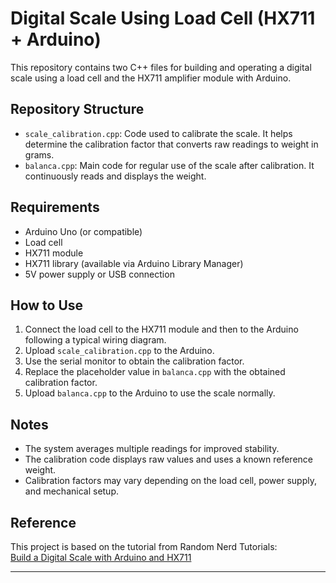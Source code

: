 # Digital Scale Using Load Cell (HX711 + Arduino)

This repository contains two C++ files for building and operating a digital scale using a load cell and the HX711 amplifier module with Arduino.

## Repository Structure

- `scale_calibration.cpp`: Code used to calibrate the scale. It helps determine the calibration factor that converts raw readings to weight in grams.
- `balanca.cpp`: Main code for regular use of the scale after calibration. It continuously reads and displays the weight.

## Requirements

- Arduino Uno (or compatible)
- Load cell
- HX711 module
- HX711 library (available via Arduino Library Manager)
- 5V power supply or USB connection

## How to Use

1. Connect the load cell to the HX711 module and then to the Arduino following a typical wiring diagram.
2. Upload `scale_calibration.cpp` to the Arduino.
3. Use the serial monitor to obtain the calibration factor.
4. Replace the placeholder value in `balanca.cpp` with the obtained calibration factor.
5. Upload `balanca.cpp` to the Arduino to use the scale normally.

## Notes

- The system averages multiple readings for improved stability.
- The calibration code displays raw values and uses a known reference weight.
- Calibration factors may vary depending on the load cell, power supply, and mechanical setup.

## Reference

This project is based on the tutorial from Random Nerd Tutorials:  
[Build a Digital Scale with Arduino and HX711](https://randomnerdtutorials.com/arduino-load-cell-hx711/)

---


